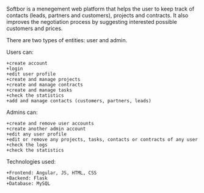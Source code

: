 Softbor is a menegement web platform that helps the user to keep track of contacts (leads, partners and customers), projects and contracts. It also improves the negotiation process by suggesting interested possible customers and prices.

There are two types of entities: user and admin.

Users can:
    
    +create account
    +login
    +edit user profile
    +create and manage projects
    +create and manage contracts
    +create and manage tasks
    +check the statistics
    +add and manage contacts (customers, partners, leads)

Admins can:
    
    +create and remove user accounts
    +create another admin account
    +edit any user profile
    +edit or remove any projects, tasks, contacts or contracts of any user
    +check the logs
    +check the statistics
    
Technologies used: 
   
    +Frontend: Angular, JS, HTML, CSS
    +Backend: Flask 
    +Database: MySQL
